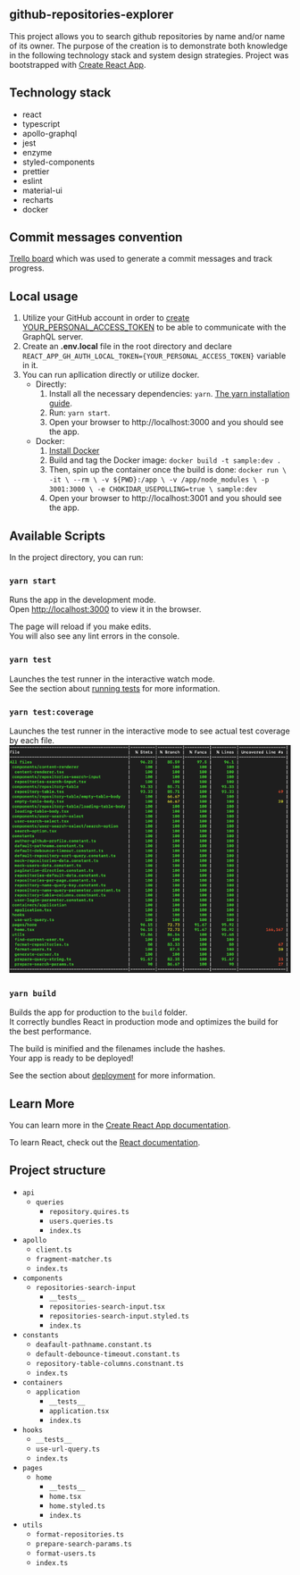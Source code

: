 ## github-repositories-explorer
This project allows you to search github repositories by name and/or name of its owner. The purpose of the creation is to demonstrate both knowledge in the following technology stack and system design strategies. Project was bootstrapped with [Create React App](https://github.com/facebook/create-react-app).

## Technology stack
* react
* typescript
* apollo-graphql
* jest
* enzyme
* styled-components
* prettier
* eslint
* material-ui
* recharts
* docker

## Commit messages convention

[Trello board](https://trello.com/invite/b/ONN2wfwV/2bb6be32afeeaccf77bc1cc04a93ccf5/github-repositories-explorer) which was used to generate a commit messages and track progress.


## Local usage

1. Utilize your GitHub account in order to [create YOUR_PERSONAL_ACCESS_TOKEN](https://docs.github.com/en/github/authenticating-to-github/creating-a-personal-access-token) to be able to communicate with the GraphQL server.
1. Create an **.env.local** file in the root directory and declare ```REACT_APP_GH_AUTH_LOCAL_TOKEN={YOUR_PERSONAL_ACCESS_TOKEN}``` variable in it.
1. You can run apllication directly or utilize docker.
    * Directly:
        1. Install all the necessary dependencies: ```yarn```. [The yarn installation guide](https://classic.yarnpkg.com/en/docs/install).
        1. Run: ```yarn start```. 
        1. Open your browser to http://localhost:3000 and you should see the app.
    * Docker:
        1. [Install Docker](https://docs.docker.com/get-docker/)
        1. Build and tag the Docker image: ```docker build -t sample:dev .```
        1. Then, spin up the container once the build is done: ```docker run \
        -it \
        --rm \
        -v ${PWD}:/app \
        -v /app/node_modules \
        -p 3001:3000 \
        -e CHOKIDAR_USEPOLLING=true \
        sample:dev```
        1. Open your browser to http://localhost:3001 and you should see the app.


## Available Scripts

In the project directory, you can run:

### `yarn start`
Runs the app in the development mode.<br>
Open [http://localhost:3000](http://localhost:3000) to view it in the browser.

The page will reload if you make edits.<br>
You will also see any lint errors in the console.

### `yarn test`

Launches the test runner in the interactive watch mode.<br>
See the section about [running tests](https://facebook.github.io/create-react-app/docs/running-tests) for more information.

### `yarn test:coverage`

Launches the test runner in the interactive mode to see actual test coverage by each file.<br>
![test-coverage](/public/test-coverage.png)

### `yarn build`

Builds the app for production to the `build` folder.<br>
It correctly bundles React in production mode and optimizes the build for the best performance.

The build is minified and the filenames include the hashes.<br>
Your app is ready to be deployed!

See the section about [deployment](https://facebook.github.io/create-react-app/docs/deployment) for more information.

## Learn More

You can learn more in the [Create React App documentation](https://facebook.github.io/create-react-app/docs/getting-started).

To learn React, check out the [React documentation](https://reactjs.org/).

## Project structure 
* `api` 
    * `queries`
        * `repository.quires.ts`
        * `users.queries.ts`
        * `index.ts`
* `apollo`
    * `client.ts`
    * `fragment-matcher.ts`
    * `index.ts`  
* `components`
    *  `repositories-search-input`
       * `__tests__`
       * `repositories-search-input.tsx`
       * `repositories-search-input.styled.ts`
       * `index.ts`
* `constants`
    * `deafault-pathname.constant.ts`
    * `default-debounce-timeout.constant.ts`
    * `repository-table-columns.constnant.ts`
    * `index.ts`
* `containers`
    * `application`
       * `__tests__`
       * `application.tsx`
       * `index.ts`
* `hooks`
    * `__tests__`
    *  `use-url-query.ts`
    * `index.ts`
* `pages`
    * `home`
        * `__tests__`
        * `home.tsx`
        * `home.styled.ts`
        * `index.ts`
* `utils`
    * `format-repositories.ts`
    * `prepare-search-params.ts`
    * `format-users.ts`
    * `index.ts`